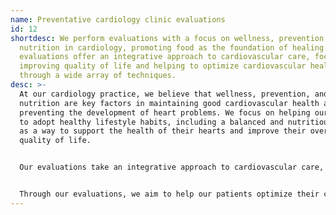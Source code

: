 ```yaml
---
name: Preventative cardiology clinic evaluations
id: 12
shortdesc: We perform evaluations with a focus on wellness, prevention, and
  nutrition in cardiology, promoting food as the foundation of healing. These
  evaluations offer an integrative approach to cardiovascular care, focusing on
  improving quality of life and helping to optimize cardiovascular health
  through a wide array of techniques.
desc: >-
  At our cardiology practice, we believe that wellness, prevention, and
  nutrition are key factors in maintaining good cardiovascular health and
  preventing the development of heart problems. We focus on helping our patients
  to adopt healthy lifestyle habits, including a balanced and nutritious diet,
  as a way to support the health of their hearts and improve their overall
  quality of life.


  Our evaluations take an integrative approach to cardiovascular care, which means that we consider the whole person and all of the factors that may be impacting their heart health. This includes not just traditional medical treatments, but also complementary therapies such as nutrition, stress management, and physical activity. By considering all of these factors, we are able to offer a more comprehensive and personalized approach to care that is tailored to the individual needs and goals of each patient.


  Through our evaluations, we aim to help our patients optimize their cardiovascular health by providing education and guidance on how to make healthy lifestyle choices, as well as offering a range of techniques and therapies that can support heart health. This may include recommendations for dietary changes, exercise programs, stress management strategies, and other interventions that are designed to improve the overall health and well-being of our patients. By taking a holistic approach to cardiovascular care, we hope to empower our patients to take an active role in their own heart health and to make positive changes that will benefit them for years to come.
---
```

